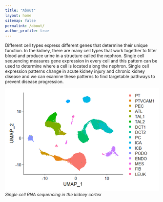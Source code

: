```yaml
---
title: "About"
layout: home
sitemap: false
permalink: /about/
author_profile: true
---
```


Different cell types express different genes that determine their unique function. In the kidney, there are many cell types that work together to filter blood and produce urine in a structure called the nephron. Single cell sequencing measures gene expression in every cell and this pattern can be used to determine where a cell is located along the nephron. Single cell expression patterns change in acute kidney injury and chronic kidney disease and we can examine these patterns to find targetable pathways to prevent disease progression.   

![Alt text](/assets/images/umap.png)
*Single cell RNA sequencing in the kidney cortex*
